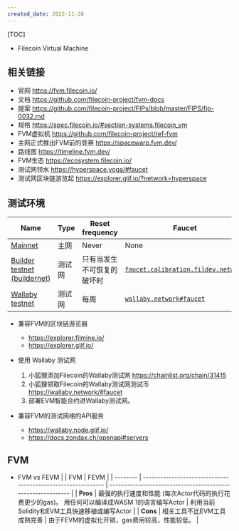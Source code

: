 ```yaml
---
created_date: 2022-11-26
---
```


[TOC]

- Filecoin Virtual Machine

## 相关链接

- 官网 https://fvm.filecoin.io/
- 文档 https://github.com/filecoin-project/fvm-docs
- 提案 https://github.com/filecoin-project/FIPs/blob/master/FIPS/fip-0032.md
- 规格 https://spec.filecoin.io/#section-systems.filecoin_vm
- FVM虚拟机 https://github.com/filecoin-project/ref-fvm
- 主网正式推出FVM前的竞赛 https://spacewarp.fvm.dev/
- 路线图 https://timeline.fvm.dev/
- FVM生态 https://ecosystem.filecoin.io/
- 测试网领水 https://hyperspace.yoga/#faucet
- 测试网区块链游览起 https://explorer.glif.io/?network=hyperspace

## 测试环境

| Name | Type | Reset frequency | Faucet |
| ------------------------------------------------------------ | ----------------------- | ------------------------------------------ | ------------------------------------------------------------ |
| [Mainnet](https://docs.filecoin.io/fvm/reference/networks/#mainnet) | 主网 | Never | None |
| [Builder testnet (buildernet)](https://docs.filecoin.io/fvm/reference/networks/#mainnet) | 测试网 | 只有当发生不可恢复的破坏时 | [`faucet.calibration.fildev.network`](https://faucet.calibration.fildev.network/) |
| [Wallaby testnet](https://docs.filecoin.io/fvm/reference/networks/#wallaby-testnet) | 测试网 | 每周 | [`wallaby.network#faucet`](https://wallaby.network/#faucet) |

- 兼容FVM的区块链游览器

  - https://explorer.filmine.io/
  - https://explorer.glif.io/

- 使用 Wallaby 测试网

  1. 小狐狸添加Filecoin的Wallaby测试网 https://chainlist.org/chain/31415
  2. 小狐狸领取Filecoin的Wallaby测试网测试币 https://wallaby.network/#faucet
  3. 部署EVM智能合约进Wallaby测试网。

- 兼容FVM的测试网络的API服务

  - https://wallaby.node.glif.io/
  - https://docs.zondax.ch/openapi#servers

## FVM

- FVM vs FEVM
  | | FVM | FEVM |
  | -------- | ------------------------------------------------------------ | ------------------------------------------------------------ |
  | **Pros** | 最强的执行速度和性能 (每次Actor代码的执行花费更少的gas)。 用任何可以编译成WASM 1的语言编写Actor | 利用当前Solidity和EVM工具快速移植或编写Actor |
  | **Cons** | 相关工具不比EVM工具成熟完善 | 由于FEVM的虚拟化开销，gas费用较高，性能较低。 |
